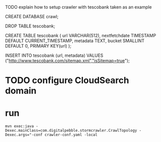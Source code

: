 TODO explain how to setup crawler with tescobank taken as an example

CREATE DATABASE crawl;

DROP TABLE tescobank;

CREATE TABLE tescobank (
 url VARCHAR(512),
 nextfetchdate TIMESTAMP DEFAULT CURRENT_TIMESTAMP,
 metadata TEXT,
 bucket SMALLINT DEFAULT 0,
 PRIMARY KEY(url)
);

INSERT INTO tescobank (url, metadata) VALUES ("http://www.tescobank.com/sitemap.xml","isSitemap=true");

# TODO configure CloudSearch domain

# run

`mvn exec:java -Dexec.mainClass=com.digitalpebble.stormcrawler.CrawlTopology -Dexec.args="-conf crawler-conf.yaml -local`
